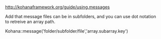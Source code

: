 http://kohanaframework.org/guide/using.messages

Add that message files can be in subfolders, and you can use dot notation to retreive an array path.

Kohana::message('folder/subfolder/file','array.subarray.key')